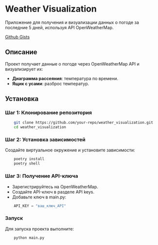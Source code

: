 # Weather Visualization

Приложение для получения и визуализации данных о погоде за последние 5 дней, используя API OpenWeatherMap.

[Github Gists](https://gist.github.com/ArthurNyan/1500152b0aece6495d7844fed746e040)

## Описание

Проект получает данные о погоде через OpenWeatherMap API и визуализирует их:

- **Диаграмма рассеяния**: температура по времени.
- **Ящик с усами**: разброс температур.

## Установка

### Шаг 1: Клонирование репозитория

```bash
    git clone https://github.com/your-repo/weather_visualization.git
    cd weather_visualization
```

### Шаг 2: Установка зависимостей

Создайте виртуальное окружение и установите зависимости:

```bash
    poetry install
    poetry shell
```

### Шаг 3: Получение API-ключа

- Зарегистрируйтесь на OpenWeatherMap.
- Создайте API-ключ в разделе API keys.
- Добавьте ключ в main.py:

```python
    API_KEY = "ваш_ключ_API"
```

### Запуск

Для запуска проекта выполните:

```bash
    python main.py
```
